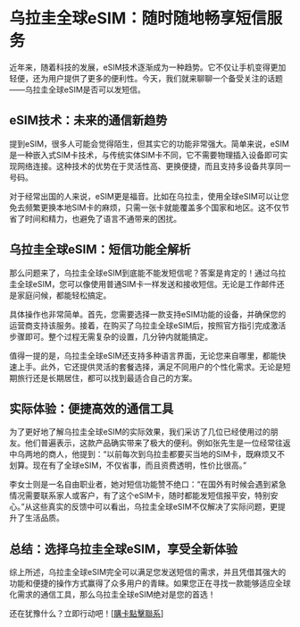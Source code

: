 # 乌拉圭全球eSIM：随时随地畅享短信服务

近年来，随着科技的发展，eSIM技术逐渐成为一种趋势。它不仅让手机变得更加轻便，还为用户提供了更多的便利性。今天，我们就来聊聊一个备受关注的话题——乌拉圭全球eSIM是否可以发短信。

## eSIM技术：未来的通信新趋势

提到eSIM，很多人可能会觉得陌生，但其实它的功能非常强大。简单来说，eSIM是一种嵌入式SIM卡技术，与传统实体SIM卡不同，它不需要物理插入设备即可实现网络连接。这种技术的优势在于灵活性高、更换便捷，而且支持多设备共享同一号码。

对于经常出国的人来说，eSIM更是福音。比如在乌拉圭，使用全球eSIM可以让您免去频繁更换本地SIM卡的麻烦，只需一张卡就能覆盖多个国家和地区。这不仅节省了时间和精力，也避免了语言不通带来的困扰。

## 乌拉圭全球eSIM：短信功能全解析

那么问题来了，乌拉圭全球eSIM到底能不能发短信呢？答案是肯定的！通过乌拉圭全球eSIM，您可以像使用普通SIM卡一样发送和接收短信。无论是工作邮件还是家庭问候，都能轻松搞定。

具体操作也非常简单。首先，您需要选择一款支持eSIM功能的设备，并确保您的运营商支持该服务。接着，在购买了乌拉圭全球eSIM后，按照官方指引完成激活步骤即可。整个过程无需复杂的设置，几分钟内就能搞定。

值得一提的是，乌拉圭全球eSIM还支持多种语言界面，无论您来自哪里，都能快速上手。此外，它还提供灵活的套餐选择，满足不同用户的个性化需求。无论是短期旅行还是长期居住，都可以找到最适合自己的方案。

## 实际体验：便捷高效的通信工具

为了更好地了解乌拉圭全球eSIM的实际效果，我们采访了几位已经使用过的朋友。他们普遍表示，这款产品确实带来了极大的便利。例如张先生是一位经常往返中乌两地的商人，他提到：“以前每次到乌拉圭都要买当地的SIM卡，既麻烦又不划算。现在有了全球eSIM，不仅省事，而且资费透明，性价比很高。”

李女士则是一名自由职业者，她对短信功能赞不绝口：“在国外有时候会遇到紧急情况需要联系家人或客户，有了这个eSIM卡，随时都能发短信报平安，特别安心。”从这些真实的反馈中可以看出，乌拉圭全球eSIM不仅解决了实际问题，更提升了生活品质。

## 总结：选择乌拉圭全球eSIM，享受全新体验

综上所述，乌拉圭全球eSIM完全可以满足您发送短信的需求，并且凭借其强大的功能和便捷的操作方式赢得了众多用户的青睐。如果您正在寻找一款能够适应全球化需求的通信工具，那么乌拉圭全球eSIM绝对是您的首选！

还在犹豫什么？立即行动吧！[[購卡點擊聯系](https://t.me/s/SXDXQF)]